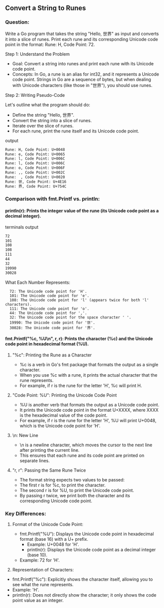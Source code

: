 ## Convert a String to Runes

### Question:
 Write a Go program that takes the string "Hello, 世界" as input and converts it into a slice of runes. Print each rune and its corresponding Unicode code point in the format: Rune: H, Code Point: 72.

Step 1: Understand the Problem

- Goal: Convert a string into runes and print each rune with its Unicode code point.
-  Concepts: In Go, a rune is an alias for int32, and it represents a Unicode code point. Strings in Go are a sequence of bytes, but when dealing with Unicode characters (like those in "世界"), you should use runes.

Step 2: Writing Pseudo-Code

Let's outline what the program should do:

- Define the string "Hello, 世界".
-   Convert the string into a slice of runes.
-   Iterate over the slice of runes.
-   For each rune, print the rune itself and its Unicode code point.

output
```bash
Rune: H, Code Point: U+0048
Rune: e, Code Point: U+0065
Rune: l, Code Point: U+006C
Rune: l, Code Point: U+006C
Rune: o, Code Point: U+006F
Rune: ,, Code Point: U+002C
Rune:  , Code Point: U+0020
Rune: 世, Code Point: U+4E16
Rune: 界, Code Point: U+754C
```

### Comparison with fmt.Printf vs. println:

 #### println(r): Prints the integer value of the rune (its Unicode code point as a decimal integer).

 terminals output
 ```bash
 72
101
108
108
111
44
32
19990
30028
```

  What Each Number Represents:
```  
  72: The Unicode code point for 'H'.
  101: The Unicode code point for 'e'.
  108: The Unicode code point for 'l' (appears twice for both 'l' characters).
  111: The Unicode code point for 'o'.
  44: The Unicode code point for ','.
  32: The Unicode code point for the space character ' '.
  19990: The Unicode code point for '世'.
  30028: The Unicode code point for '界'.
  ```
#### fmt.Printf("%c, %U\n", r, r): Prints the character (%c) and the Unicode code point in hexadecimal format (%U).

1. "%c": Printing the Rune as a Character

    - %c is a verb in Go's fmt package that formats the output as a single character.
    - When you use %c with a rune, it prints the actual character that the rune represents.
    - For example, if r is the rune for the letter 'H', %c will print H.

2. "Code Point: %U": Printing the Unicode Code Point

    - %U is another verb that formats the output as a Unicode code point.
    - It prints the Unicode code point in the format U+XXXX, where XXXX is the hexadecimal value of the code point.
    - For example, if r is the rune for the letter 'H', %U will print U+0048, which is the Unicode code point for 'H'.

3. \n: New Line

    - \n is a newline character, which moves the cursor to the next line after printing the current line.
    - This ensures that each rune and its code point are printed on separate lines.

4. "r, r": Passing the Same Rune Twice

    - The format string expects two values to be passed:
     -  The first r is for %c, to print the character.
      - The second r is for %U, to print the Unicode code point.
    - By passing r twice, we print both the character and its corresponding Unicode code point.

### Key Differences:

1.  Format of the Unicode Code Point:
    - fmt.Printf("%U"): Displays the Unicode code point in hexadecimal format (base 16) with a U+ prefix.
      - Example: U+0048 for 'H'.
       - println(r): Displays the Unicode code point as a decimal integer (base 10).
    -   Example: 72 for 'H'.

2.  Representation of Characters:
 -   fmt.Printf("%c"): Explicitly shows the character itself, allowing you to see what the rune represents.
  -    Example: 'H'.
   -   println(r): Does not directly show the character; it only shows the code point value as an integer.


